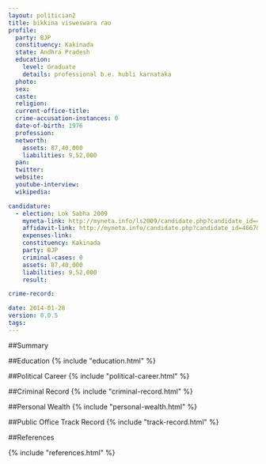 ```yaml
---
layout: politician2
title: bikkina visweswara rao
profile: 
  party: BJP
  constituency: Kakinada
  state: Andhra Pradesh
  education: 
    level: Graduate
    details: professional b.e. hubli karnataka
  photo: 
  sex: 
  caste: 
  religion: 
  current-office-title: 
  crime-accusation-instances: 0
  date-of-birth: 1976
  profession: 
  networth: 
    assets: 87,40,000
    liabilities: 9,52,000
  pan: 
  twitter: 
  website: 
  youtube-interview: 
  wikipedia: 

candidature: 
  - election: Lok Sabha 2009
    myneta-link: http://myneta.info/ls2009/candidate.php?candidate_id=4667
    affidavit-link: http://myneta.info/candidate.php?candidate_id=4667&scan=original
    expenses-link: 
    constituency: Kakinada 
    party: BJP
    criminal-cases: 0
    assets: 87,40,000
    liabilities: 9,52,000
    result:  

crime-record: 

date: 2014-01-28
version: 0.0.5
tags: 
---
```

##Summary


##Education
{% include "education.html" %}


##Political Career
{% include "political-career.html" %}


##Criminal Record
{% include "criminal-record.html" %}


##Personal Wealth
{% include "personal-wealth.html" %}


##Public Office Track Record
{% include "track-record.html" %}


##References


{% include "references.html" %}